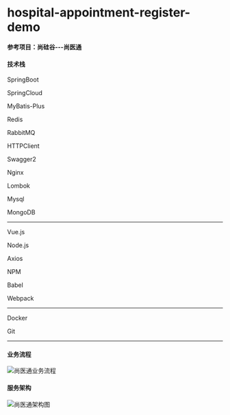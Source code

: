 # hospital-appointment-register-demo

 **参考项目：尚硅谷---尚医通**

#### 技术栈

SpringBoot

SpringCloud

MyBatis-Plus

Redis

RabbitMQ

HTTPClient

Swagger2

Nginx

Lombok

Mysql

MongoDB

---

Vue.js

Node.js

Axios

NPM

Babel

Webpack

---

Docker

Git

---

#### 业务流程

![尚医通业务流程](https://user-images.githubusercontent.com/87632110/167078771-63bdd09e-62ff-4ffa-a88f-2b56b29b59b8.png)


#### 服务架构

![尚医通架构图](https://user-images.githubusercontent.com/87632110/167078792-c212b256-8aea-4b7b-9cbc-802e2fff7563.png)

